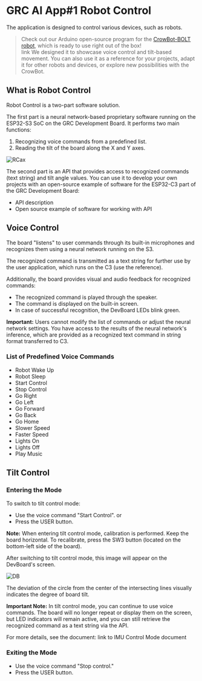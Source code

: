 # GRC AI App#1 Robot Control 

The application is designed to control various devices, such as robots.  

> Check out our Arduino open-source program for the [CrowBot-BOLT robot](https://www.elecrow.com/crowbot-bolt-programmable-smart-robot-car-steam-robot-kit.html), which is ready to use right out of the box!  
link We designed it to showcase voice control and tilt-based movement. You can also use it as a reference for your projects, adapt it for other robots and devices, or explore new possibilities with the CrowBot.

## What is Robot Control 

Robot Control is a two-part software solution.  

The first part is a neural network-based proprietary software running on the ESP32-S3 SoC on the GRC Development Board. It performs two main functions:  

1. Recognizing voice commands from a predefined list. 
2. Reading the tilt of the board along the X and Y axes.

![RCax](https://github.com/user-attachments/assets/df23ef1b-fbf7-4044-8efd-d63a35861690)

The second part is an API that provides access to recognized commands (text string) and tilt angle values. You can use it to develop your own projects with an open-source example of software for the ESP32-C3 part of the GRC Development Board: 

- API description
- Open source example of software for working with API

## Voice Control
The board "listens" to user commands through its built-in microphones and recognizes them using a neural network running on the S3.

The recognized command is transmitted as a text string for further use by the user application, which runs on the C3 (use the reference<link>).

Additionally, the board provides visual and audio feedback for recognized commands:

- The recognized command is played through the speaker.
- The command is displayed on the built-in screen.
- In case of successful recognition, the DevBoard LEDs blink green.

**Important:** Users cannot modify the list of commands or adjust the neural network settings. You have access to the results of the neural network's inference, which are provided as a recognized text command in string format transferred to C3.

### List of Predefined Voice Commands

- Robot Wake Up  
- Robot Sleep  
- Start Control  
- Stop Control  
- Go Right  
- Go Left  
- Go Forward  
- Go Back  
- Go Home  
- Slower Speed  
- Faster Speed  
- Lights On  
- Lights Off  
- Play Music

## Tilt Control
### Entering the Mode

To switch to tilt control mode:
-	Use the voice command "Start Control".
or
-	Press the USER button.

**Note:** When entering tilt control mode, calibration is performed. Keep the board horizontal. To recalibrate, press the SW3 button (located on the bottom-left side of the board).

After switching to tilt control mode, this image will appear on the DevBoard's screen.

![DB](https://github.com/user-attachments/assets/97d87ccf-da3e-4ba6-912a-830ea2277bbc)

The deviation of the circle from the center of the intersecting lines visually indicates the degree of board tilt.

**Important Note:** In tilt control mode, you can continue to use voice commands. The board will no longer repeat or display them on the screen, but LED indicators will remain active, and you can still retrieve the recognized command as a text string via the API.

For more details, see the document: link to IMU Control Mode document

### Exiting the Mode
- Use the voice command "Stop control."
- Press the USER button.







